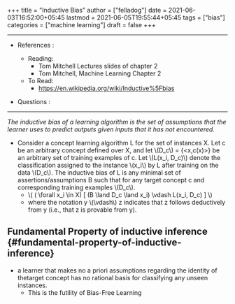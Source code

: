 +++
title = "Inductive Bias"
author = ["felladog"]
date = 2021-06-03T16:52:00+05:45
lastmod = 2021-06-05T19:55:44+05:45
tags = ["bias"]
categories = ["machine learning"]
draft = false
+++

---

-   References :
    -   Reading:
        -   Tom Mitchell Lectures slides of chapter 2
        -   Tom Mitchell, Machine Learning Chapter 2
    -   To Read:
        -   <https://en.wikipedia.org/wiki/Inductive%5Fbias>

-   Questions :

---
_The inductive bias of a learning algorithm is the set of assumptions that the learner uses to predict outputs given inputs that it has not encountered._

-   Consider a concept learning algorithm L for the set of instances X. Let c be an arbitrary concept defined over X, and let \\(D\_c\\) = {<x,c(x)>} be an arbitrary set of training examples of c. Let \\(L(x\_i, D\_c)\\) denote the classification assigned to the instance \\(x\_i\\) by L after training on the data \\(D\_c\\). The inductive bias of L is any minimal set of assertions/assumptions B such that for any target concept c and corresponding training examples \\(D\_c\\).
    -   \\( ( \forall x\_i \in X) [ (B \land D\_c \land x\_i) \vdash L(x\_i, D\_c) ] \\)
    -   where the notation y \\(\vdash\\)  z indicates that z follows deductively from y (i.e., that z is provable from y).


## Fundamental Property of inductive inference {#fundamental-property-of-inductive-inference}

-   a learner that makes no a priori assumptions regarding the identity of thetarget concept has no rational basis for classifying any unseen instances.
    -   This is the futility of Bias-Free Learning
